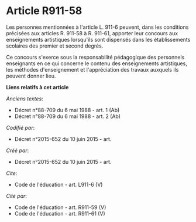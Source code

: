 # Article R911-58

Les personnes mentionnées à l'article L. 911-6 peuvent, dans les conditions précisées aux articles R. 911-58 à R. 911-61,
apporter leur concours aux enseignements artistiques lorsqu'ils sont dispensés dans les établissements scolaires des premier
et second degrés. 

Ce concours s'exerce sous la responsabilité pédagogique des personnels enseignants en ce qui concerne le contenu des
enseignements artistiques, les méthodes d'enseignement et l'appréciation des travaux auxquels ils peuvent donner lieu.

**Liens relatifs à cet article**

_Anciens textes_:

  - Décret n°88-709 du 6 mai 1988 - art. 1 (Ab)
  - Décret n°88-709 du 6 mai 1988 - art. 2 (Ab)

_Codifié par_:

  - Décret n°2015-652 du 10 juin 2015 - art.

_Créé par_:

  - Décret n°2015-652 du 10 juin 2015 - art.

_Cite_:

  - Code de l'éducation - art. L911-6 (V)

_Cité par_:

  - Code de l'éducation - art. R911-59 (V)
  - Code de l'éducation - art. R911-61 (V)
